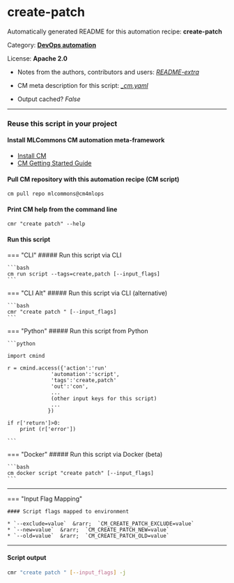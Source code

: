 # create-patch
Automatically generated README for this automation recipe: **create-patch**

Category: **[DevOps automation](..)**

License: **Apache 2.0**

* Notes from the authors, contributors and users: [*README-extra*](https://github.com/mlcommons/cm4mlops/tree/main/script/create-patch/README-extra.md)

* CM meta description for this script: *[_cm.yaml](https://github.com/mlcommons/cm4mlops/tree/main/script/create-patch/_cm.yaml)*
* Output cached? *False*

---
### Reuse this script in your project

#### Install MLCommons CM automation meta-framework

* [Install CM](https://docs.mlcommons.org/ck/install)
* [CM Getting Started Guide](https://docs.mlcommons.org/ck/getting-started/)

#### Pull CM repository with this automation recipe (CM script)

```cm pull repo mlcommons@cm4mlops```

#### Print CM help from the command line

````cmr "create patch" --help````

#### Run this script

=== "CLI"
    ##### Run this script via CLI

    ```bash
    cm run script --tags=create,patch [--input_flags]
    ```
=== "CLI Alt"
    ##### Run this script via CLI (alternative)


    ```bash
    cmr "create patch " [--input_flags]
    ```

=== "Python"
    ##### Run this script from Python


    ```python

    import cmind

    r = cmind.access({'action':'run'
                  'automation':'script',
                  'tags':'create,patch'
                  'out':'con',
                  ...
                  (other input keys for this script)
                  ...
                 })

    if r['return']>0:
        print (r['error'])

    ```


=== "Docker"
    ##### Run this script via Docker (beta)

    ```bash
    cm docker script "create patch" [--input_flags]
    ```
___

=== "Input Flag Mapping"


    #### Script flags mapped to environment

    * `--exclude=value`  &rarr;  `CM_CREATE_PATCH_EXCLUDE=value`
    * `--new=value`  &rarr;  `CM_CREATE_PATCH_NEW=value`
    * `--old=value`  &rarr;  `CM_CREATE_PATCH_OLD=value`




___
#### Script output
```bash
cmr "create patch " [--input_flags] -j
```